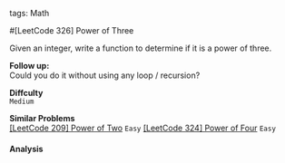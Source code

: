 tags: Math

#[LeetCode 326] Power of Three 

Given an integer, write a function to determine if it is a power of three.

**Follow up:**  
Could you do it without using any loop / recursion?


**Diffculty**  
`Medium`

**Similar Problems**  
[[LeetCode 209] Power of Two]() `Easy`
[[LeetCode 324] Power of Four]() `Easy`


#### Analysis